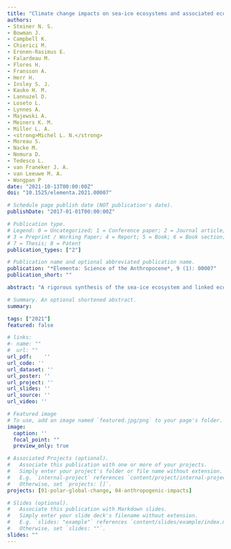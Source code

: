 ```yaml
---
title: "Climate change impacts on sea-ice ecosystems and associated ecosystem services"
authors:
- Steiner N. S.
- Bowman J.
- Campbell K.
- Chierici M.
- Eronen-Rasimus E.
- Falardeau M.
- Flores H.
- Fransson A.
- Herr H.
- Insley S. J.
- Kauko H. M.
- Lannuzel D.
- Loseto L.
- Lynnes A.
- Majewski A.
- Meiners K. M.
- Miller L. A.
- <strong>Michel L. N.</strong>
- Moreau S.
- Nacke M.
- Nomura D.
- Tedesco L.
- van Franeker J. A.
- van Leeuwe M. A.
- Wongpan P
date: "2021-10-13T00:00:00Z"
doi: "10.1525/elementa.2021.00007"

# Schedule page publish date (NOT publication's date).
publishDate: "2017-01-01T00:00:00Z"

# Publication type.
# Legend: 0 = Uncategorized; 1 = Conference paper; 2 = Journal article;
# 3 = Preprint / Working Paper; 4 = Report; 5 = Book; 6 = Book section;
# 7 = Thesis; 8 = Patent
publication_types: ["2"]

# Publication name and optional abbreviated publication name.
publication: "*Elementa: Science of the Anthropocene*, 9 (1): 00007"
publication_short: ""

abstract: "A rigorous synthesis of the sea-ice ecosystem and linked ecosystem services highlights that the sea-ice ecosystem supports all 4 ecosystem service categories, that sea-ice ecosystems meet the criteria for ecologically or biologically significant marine areas, that global emissions driving climate change are directly linked to the demise of sea-ice ecosystems and its ecosystem services, and that the sea-ice ecosystem deserves specific attention in the evaluation of marine protected area planning. The synthesis outlines (1) supporting services, provided in form of habitat, including feeding grounds and nurseries for microbes, meiofauna, fish, birds and mammals (particularly the key species Arctic cod, Boreogadus saida, and Antarctic krill, Euphausia superba, which are tightly linked to the sea-ice ecosystem and transfer carbon from sea-ice primary producers to higher trophic level fish, mammal species and humans); (2) provisioning services through harvesting and medicinal and genetic resources; (3) cultural services through Indigenous and local knowledge systems, cultural identity and spirituality, and via cultural activities, tourism and research; (4) (climate) regulating services through light regulation, the production of biogenic aerosols, halogen oxidation and the release or uptake of greenhouse gases, for example, carbon dioxide. The ongoing changes in the polar regions have strong impacts on sea-ice ecosystems and associated ecosystem services. While the response of sea-ice–associated primary production to environmental change is regionally variable, the effect on ice-associated mammals and birds is predominantly negative, subsequently impacting human harvesting and cultural services in both polar regions. Conservation can help protect some species and functions. However, the key mitigation measure that can slow the transition to a strictly seasonal ice cover in the Arctic Ocean, reduce the overall loss of sea-ice habitats from the ocean, and thus preserve the unique ecosystem services provided by sea ice and their contributions to human well-being is a reduction in carbon emissions."

# Summary. An optional shortened abstract.
summary: 

tags: ["2021"]
featured: false

# links:
#- name: ""
#  url: ""
url_pdf:	''
url_code: ''
url_dataset: ''
url_poster: ''
url_project: ''
url_slides: ''
url_source: ''
url_video: ''

# Featured image
# To use, add an image named `featured.jpg/png` to your page's folder. 
image:
  caption: ''
  focal_point: ""
  preview_only: true

# Associated Projects (optional).
#   Associate this publication with one or more of your projects.
#   Simply enter your project's folder or file name without extension.
#   E.g. `internal-project` references `content/project/internal-project/index.md`.
#   Otherwise, set `projects: []`.
projects: [01-polar-global-change, 04-anthropogenic-impacts]

# Slides (optional).
#   Associate this publication with Markdown slides.
#   Simply enter your slide deck's filename without extension.
#   E.g. `slides: "example"` references `content/slides/example/index.md`.
#   Otherwise, set `slides: ""`.
slides: ""
---
```

